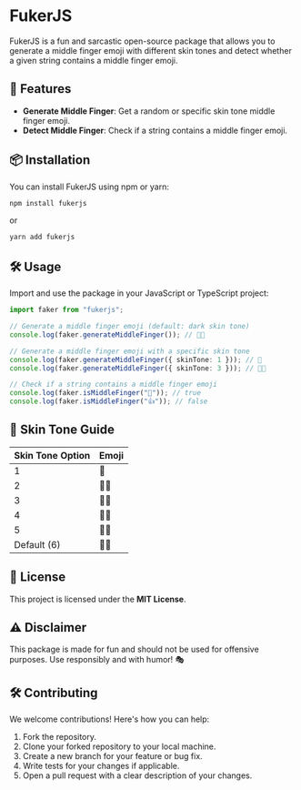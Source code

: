 # FukerJS

FukerJS is a fun and sarcastic open-source package that allows you to generate a middle finger emoji with different skin tones and detect whether a given string contains a middle finger emoji.

## 🚀 Features

- **Generate Middle Finger**: Get a random or specific skin tone middle finger emoji.
- **Detect Middle Finger**: Check if a string contains a middle finger emoji.

## 📦 Installation

You can install FukerJS using npm or yarn:

```sh
npm install fukerjs
```

or

```sh
yarn add fukerjs
```

## 🛠️ Usage

Import and use the package in your JavaScript or TypeScript project:

```ts
import faker from "fukerjs";

// Generate a middle finger emoji (default: dark skin tone)
console.log(faker.generateMiddleFinger()); // 🖕🏿

// Generate a middle finger emoji with a specific skin tone
console.log(faker.generateMiddleFinger({ skinTone: 1 })); // 🖕
console.log(faker.generateMiddleFinger({ skinTone: 3 })); // 🖕🏼

// Check if a string contains a middle finger emoji
console.log(faker.isMiddleFinger("🖕")); // true
console.log(faker.isMiddleFinger("👍")); // false
```

## 🎨 Skin Tone Guide

| Skin Tone Option | Emoji |
| ---------------- | ----- |
| 1                | 🖕    |
| 2                | 🖕🏻  |
| 3                | 🖕🏼  |
| 4                | 🖕🏽  |
| 5                | 🖕🏾  |
| Default (6)      | 🖕🏿  |

## 📜 License

This project is licensed under the **MIT License**.

## ⚠️ Disclaimer

This package is made for fun and should not be used for offensive purposes. Use responsibly and with humor! 🎭

## 🛠️ Contributing

We welcome contributions! Here's how you can help:

1. Fork the repository.
2. Clone your forked repository to your local machine.
3. Create a new branch for your feature or bug fix.
4. Write tests for your changes if applicable.
5. Open a pull request with a clear description of your changes.

